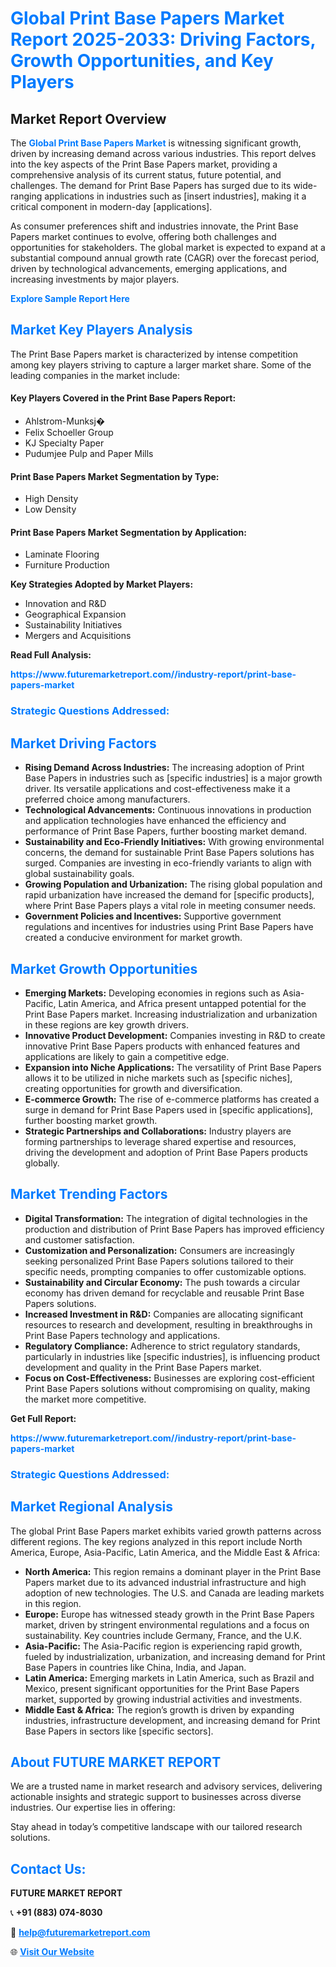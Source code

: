 <h1 style="color: #007BFF;">Global Print Base Papers Market Report 2025-2033: Driving Factors, Growth Opportunities, and Key Players</h1>

<section id="overview">
<h2>Market Report Overview</h2>
<p>The <a href="https://www.futuremarketreport.com//industry-report/print-base-papers-market" style="color: #007BFF; text-decoration: none;"><strong>Global Print Base Papers Market</strong></a> is witnessing significant growth, driven by increasing demand across various industries. This report delves into the key aspects of the Print Base Papers market, providing a comprehensive analysis of its current status, future potential, and challenges. The demand for Print Base Papers has surged due to its wide-ranging applications in industries such as [insert industries], making it a critical component in modern-day [applications].</p>
<p>As consumer preferences shift and industries innovate, the Print Base Papers market continues to evolve, offering both challenges and opportunities for stakeholders. The global market is expected to expand at a substantial compound annual growth rate (CAGR) over the forecast period, driven by technological advancements, emerging applications, and increasing investments by major players.</p>
</section>

<section id="overview">
<p><a href="https://www.futuremarketreport.com//request-sample/reportId=61398" style="color: #007BFF; text-decoration: none;"><strong>Explore Sample Report Here</strong></a></p>
</section>

<section id="key-players">
<h2 style="color: #007BFF;">Market Key Players Analysis</h2>
<p>The Print Base Papers market is characterized by intense competition among key players striving to capture a larger market share. Some of the leading companies in the market include:</p>
<h4>Key Players Covered in the Print Base Papers Report:</h4>
<ul><li>Ahlstrom-Munksj�</li><li>Felix Schoeller Group</li><li>KJ Specialty Paper</li><li>Pudumjee Pulp and Paper Mills</li></ul>
<h4>Print Base Papers Market Segmentation by Type:</h4>
<ul><li>High Density</li><li>Low Density</li></ul>

<h4>Print Base Papers Market Segmentation by Application:</h4>
<ul><li>Laminate Flooring</li><li>Furniture Production</li></ul>
<p><strong>Key Strategies Adopted by Market Players:</strong></p>
<ul>
<li>Innovation and R&D</li>
<li>Geographical Expansion</li>
<li>Sustainability Initiatives</li>
<li>Mergers and Acquisitions</li>
</ul>
</section>

<section>
<p><strong>Read Full Analysis: </strong></p><a href="https://www.futuremarketreport.com//industry-report/print-base-papers-market" style="color: #007BFF; text-decoration: none;"><strong>https://www.futuremarketreport.com//industry-report/print-base-papers-market</strong></a>
<h3 style="color: #007BFF;">Strategic Questions Addressed:</h3>
</section>

<section id="driving-factors">
<h2 style="color: #007BFF;">Market Driving Factors</h2>
<ul>
<li><strong>Rising Demand Across Industries:</strong> The increasing adoption of Print Base Papers in industries such as [specific industries] is a major growth driver. Its versatile applications and cost-effectiveness make it a preferred choice among manufacturers.</li>
<li><strong>Technological Advancements:</strong> Continuous innovations in production and application technologies have enhanced the efficiency and performance of Print Base Papers, further boosting market demand.</li>
<li><strong>Sustainability and Eco-Friendly Initiatives:</strong> With growing environmental concerns, the demand for sustainable Print Base Papers solutions has surged. Companies are investing in eco-friendly variants to align with global sustainability goals.</li>
<li><strong>Growing Population and Urbanization:</strong> The rising global population and rapid urbanization have increased the demand for [specific products], where Print Base Papers plays a vital role in meeting consumer needs.</li>
<li><strong>Government Policies and Incentives:</strong> Supportive government regulations and incentives for industries using Print Base Papers have created a conducive environment for market growth.</li>
</ul>
</section>

<section id="growth-opportunities">
<h2 style="color: #007BFF;">Market Growth Opportunities</h2>
<ul>
<li><strong>Emerging Markets:</strong> Developing economies in regions such as Asia-Pacific, Latin America, and Africa present untapped potential for the Print Base Papers market. Increasing industrialization and urbanization in these regions are key growth drivers.</li>
<li><strong>Innovative Product Development:</strong> Companies investing in R&D to create innovative Print Base Papers products with enhanced features and applications are likely to gain a competitive edge.</li>
<li><strong>Expansion into Niche Applications:</strong> The versatility of Print Base Papers allows it to be utilized in niche markets such as [specific niches], creating opportunities for growth and diversification.</li>
<li><strong>E-commerce Growth:</strong> The rise of e-commerce platforms has created a surge in demand for Print Base Papers used in [specific applications], further boosting market growth.</li>
<li><strong>Strategic Partnerships and Collaborations:</strong> Industry players are forming partnerships to leverage shared expertise and resources, driving the development and adoption of Print Base Papers products globally.</li>
</ul>
</section>

<section id="trending-factors">
<h2 style="color: #007BFF;">Market Trending Factors</h2>
<ul>
<li><strong>Digital Transformation:</strong> The integration of digital technologies in the production and distribution of Print Base Papers has improved efficiency and customer satisfaction.</li>
<li><strong>Customization and Personalization:</strong> Consumers are increasingly seeking personalized Print Base Papers solutions tailored to their specific needs, prompting companies to offer customizable options.</li>
<li><strong>Sustainability and Circular Economy:</strong> The push towards a circular economy has driven demand for recyclable and reusable Print Base Papers solutions.</li>
<li><strong>Increased Investment in R&D:</strong> Companies are allocating significant resources to research and development, resulting in breakthroughs in Print Base Papers technology and applications.</li>
<li><strong>Regulatory Compliance:</strong> Adherence to strict regulatory standards, particularly in industries like [specific industries], is influencing product development and quality in the Print Base Papers market.</li>
<li><strong>Focus on Cost-Effectiveness:</strong> Businesses are exploring cost-efficient Print Base Papers solutions without compromising on quality, making the market more competitive.</li>
</ul>
</section>

<section>
<p><strong>Get Full Report: </strong></p><a href="https://www.futuremarketreport.com//industry-report/print-base-papers-market" style="color: #007BFF; text-decoration: none;"><strong>https://www.futuremarketreport.com//industry-report/print-base-papers-market</strong></a>
<h3 style="color: #007BFF;">Strategic Questions Addressed:</h3>
</section>


<section id="regional-analysis">
<h2 style="color: #007BFF;">Market Regional Analysis</h2>
<p>The global Print Base Papers market exhibits varied growth patterns across different regions. The key regions analyzed in this report include North America, Europe, Asia-Pacific, Latin America, and the Middle East & Africa:</p>
<ul>
<li><strong>North America:</strong> This region remains a dominant player in the Print Base Papers market due to its advanced industrial infrastructure and high adoption of new technologies. The U.S. and Canada are leading markets in this region.</li>
<li><strong>Europe:</strong> Europe has witnessed steady growth in the Print Base Papers market, driven by stringent environmental regulations and a focus on sustainability. Key countries include Germany, France, and the U.K.</li>
<li><strong>Asia-Pacific:</strong> The Asia-Pacific region is experiencing rapid growth, fueled by industrialization, urbanization, and increasing demand for Print Base Papers in countries like China, India, and Japan.</li>
<li><strong>Latin America:</strong> Emerging markets in Latin America, such as Brazil and Mexico, present significant opportunities for the Print Base Papers market, supported by growing industrial activities and investments.</li>
<li><strong>Middle East & Africa:</strong> The region’s growth is driven by expanding industries, infrastructure development, and increasing demand for Print Base Papers in sectors like [specific sectors].</li>
</ul>
</section>

<footer>
<h2 style="color: #007BFF;">About FUTURE MARKET REPORT</h2>
<p>We are a trusted name in market research and advisory services, delivering actionable insights and strategic support to businesses across diverse industries. Our expertise lies in offering:</p>

<p>Stay ahead in today’s competitive landscape with our tailored research solutions.</p>

<h2 style="color: #007BFF;">Contact Us:</h2>
<p><strong>FUTURE MARKET REPORT</strong></p>
<p>📞 <strong>+91 (883) 074-8030</strong></p>
<p>📧 <strong><a href="mailto:help@futuremarketreport.com" style="color: #007BFF;">help@futuremarketreport.com</a></strong></p>
<p>🌐 <strong><a href="https://www.futuremarketreport.com/" style="color: #007BFF;">Visit Our Website</a></strong></p>
</footer>